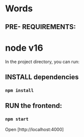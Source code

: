 # Words

## PRE- REQUIREMENTS:

# node v16

In the project directory, you can run:

## INSTALL dependencies

### `npm install`

## RUN the frontend:

### `npm start`

Open [http://localhost:4000]
